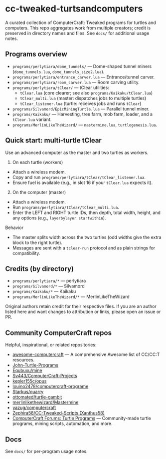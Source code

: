 # cc-tweaked-turtsandcomputers

A curated collection of ComputerCraft: Tweaked programs for turtles and computers. This repo aggregates work from multiple creators; credit is preserved in directory names and files. See `docs/` for additional usage notes.

## Programs overview
- `programs/perlytiara/dome_tunnels/` — Dome-shaped tunnel miners (`dome_tunnels.lua`, `dome_tunnels_size2.lua`).
- `programs/perlytiara/entrance_carver.lua` — Entrance/tunnel carver.
- `programs/perlytiara/room_carver.lua` — Room carving utility.
- `programs/perlytiara/tClear/` — tClear utilities:
  - `tClear.lua` (core clearer; see also `programs/Kaikaku/tClear.lua`)
  - `tClear_multi.lua` (master: dispatches jobs to multiple turtles)
  - `tClear_listener.lua` (turtle: receives jobs and runs `tClear`)
- `programs/Silvamord/EpicMiningTurtle.lua` — Parallel tunnel miner.
- `programs/Kaikaku/` — Harvesting, tree farm, mob farm, loader, and a `tClear.lua` variant.
- `programs/MerlinLikeTheWizard/` — `mastermine.lua`, `turtlogenesis.lua`.

## Quick start: multi‑turtle tClear
Use an advanced computer as the master and two turtles as workers.

1) On each turtle (workers)
- Attach a wireless modem.
- Copy and run `programs/perlytiara/tClear/tClear_listener.lua`.
- Ensure fuel is available (e.g., in slot 16 if your `tClear.lua` expects it).

2) On the computer (master)
- Attach a wireless modem.
- Run `programs/perlytiara/tClear/tClear_multi.lua`.
- Enter the LEFT and RIGHT turtle IDs, then depth, total width, height, and any options (e.g., `layerbylayer startwithin`).

Behavior
- The master splits width across the two turtles (odd widths give the extra block to the right turtle).
- Messages are sent with a `tclear-run` protocol and as plain strings for compatibility.

## Credits (by directory)
- `programs/perlytiara/*` — perlytiara
- `programs/Silvamord/*` — Silvamord
- `programs/Kaikaku/*` — Kaikaku
- `programs/MerlinLikeTheWizard/*` — MerlinLikeTheWizard

Original authors retain credit for their respective files. If you are an author listed here and want changes to attribution or links, please open an issue or PR.

## Community ComputerCraft repos
Helpful, inspirational, or related repositories:

- [awesome-computercraft](https://github.com/tomodachi94/awesome-computercraft) — A comprehensive Awesome list of CC/CC:T resources.
- [John-Turtle-Programs](https://github.com/johnneijzen/John-Turtle-Programs)
- [Equbuxu/mine](https://github.com/Equbuxu/mine)
- [Sv443/ComputerCraft-Projects](https://github.com/Sv443/ComputerCraft-Projects)
- [kepler155c/opus](https://github.com/kepler155c/opus)
- [louino2478/computercraft-programe](https://github.com/louino2478/computercraft-programe)
- [Starkus/quarry](https://github.com/Starkus/quarry)
- [ottomated/turtle-gambit](https://github.com/ottomated/turtle-gambit)
- [merlinlikethewizard/Mastermine](https://github.com/merlinlikethewizard/Mastermine)
- [yazug/computercraft](https://github.com/yazug/computercraft)
- [Zephira58/CC-Tweaked-Scripts (Xanthus58)](https://github.com/Zephira58/CC-Tweaked-Scripts/tree/main/Xanthus58)
- [ComputerCraft Forums: Turtle Programs](https://forums.computercraft.cc/index.php?board=5.0) — Community-made turtle programs, mining scripts, automation, and more.


## Docs
See `docs/` for per-program usage notes.
